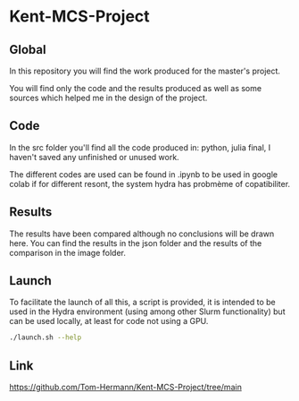 # Kent-MCS-Project

## Global

In this repository you will find the work produced for the master's project.

You will find only the code and the results produced as well as some sources which helped me in the design of the project.

## Code

In the src folder you'll find all the code produced in: python, julia final, I haven't saved any unfinished or unused work.

The different codes are used can be found in .ipynb to be used in google colab if for different resont, the system hydra has probmème of copatibiliter.

## Results

The results have been compared although no conclusions will be drawn here. You can find the results in the json folder and the results of the comparison in the image folder.

## Launch

To facilitate the launch of all this, a script is provided, it is intended to be used in the Hydra environment (using among other Slurm functionality) but can be used locally, at least for code not using a GPU.

```bash
./launch.sh --help
```

## Link

https://github.com/Tom-Hermann/Kent-MCS-Project/tree/main